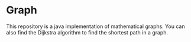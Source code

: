 # Graph

This repository is a java implementation of mathematical graphs.
You can also find the Dijkstra algorithm to find the shortest path in a graph.
